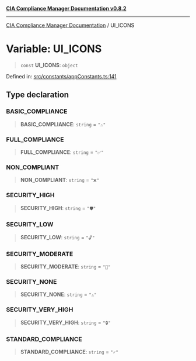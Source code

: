 [**CIA Compliance Manager Documentation v0.8.2**](../README.md)

***

[CIA Compliance Manager Documentation](../globals.md) / UI\_ICONS

# Variable: UI\_ICONS

> `const` **UI\_ICONS**: `object`

Defined in: [src/constants/appConstants.ts:141](https://github.com/Hack23/cia-compliance-manager/blob/423c5d261c747ade8ca2550e176aa05168b5a31e/src/constants/appConstants.ts#L141)

## Type declaration

### BASIC\_COMPLIANCE

> **BASIC\_COMPLIANCE**: `string` = `"⚠️"`

### FULL\_COMPLIANCE

> **FULL\_COMPLIANCE**: `string` = `"✅"`

### NON\_COMPLIANT

> **NON\_COMPLIANT**: `string` = `"❌"`

### SECURITY\_HIGH

> **SECURITY\_HIGH**: `string` = `"🛡️"`

### SECURITY\_LOW

> **SECURITY\_LOW**: `string` = `"🔓"`

### SECURITY\_MODERATE

> **SECURITY\_MODERATE**: `string` = `"🔐"`

### SECURITY\_NONE

> **SECURITY\_NONE**: `string` = `"⚠️"`

### SECURITY\_VERY\_HIGH

> **SECURITY\_VERY\_HIGH**: `string` = `"🔒"`

### STANDARD\_COMPLIANCE

> **STANDARD\_COMPLIANCE**: `string` = `"✓"`

